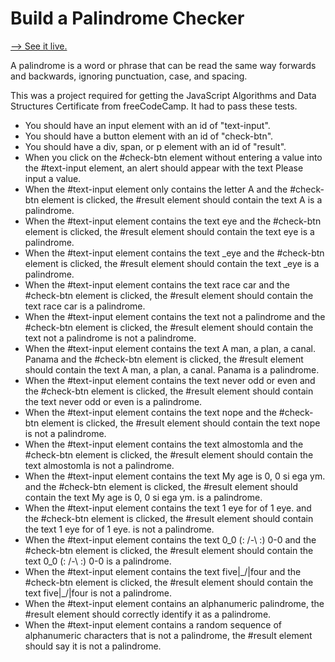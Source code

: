 # Build a Palindrome Checker

[--> See it live.](https://superjoshua.github.io/fcc-pali-check/)

A palindrome is a word or phrase that can be read the same way forwards and backwards, ignoring punctuation, case, and spacing.

This was a project required for getting the JavaScript Algorithms and Data Structures Certificate from freeCodeCamp. It had to pass these tests.

- You should have an input element with an id of "text-input".
- You should have a button element with an id of "check-btn".
- You should have a div, span, or p element with an id of "result".
- When you click on the #check-btn element without entering a value into the #text-input element, an alert should appear with the text Please input a value.
- When the #text-input element only contains the letter A and the #check-btn element is clicked, the #result element should contain the text A is a palindrome.
- When the #text-input element contains the text eye and the #check-btn element is clicked, the #result element should contain the text eye is a palindrome.
- When the #text-input element contains the text _eye and the #check-btn element is clicked, the #result element should contain the text _eye is a palindrome.
- When the #text-input element contains the text race car and the #check-btn element is clicked, the #result element should contain the text race car is a palindrome.
- When the #text-input element contains the text not a palindrome and the #check-btn element is clicked, the #result element should contain the text not a palindrome is not a palindrome.
- When the #text-input element contains the text A man, a plan, a canal. Panama and the #check-btn element is clicked, the #result element should contain the text A man, a plan, a canal. Panama is a palindrome.
- When the #text-input element contains the text never odd or even and the #check-btn element is clicked, the #result element should contain the text never odd or even is a palindrome.
- When the #text-input element contains the text nope and the #check-btn element is clicked, the #result element should contain the text nope is not a palindrome.
- When the #text-input element contains the text almostomla and the #check-btn element is clicked, the #result element should contain the text almostomla is not a palindrome.
- When the #text-input element contains the text My age is 0, 0 si ega ym. and the #check-btn element is clicked, the #result element should contain the text My age is 0, 0 si ega ym. is a palindrome.
- When the #text-input element contains the text 1 eye for of 1 eye. and the #check-btn element is clicked, the #result element should contain the text 1 eye for of 1 eye. is not a palindrome.
- When the #text-input element contains the text 0_0 (: /-\ :) 0-0 and the #check-btn element is clicked, the #result element should contain the text 0_0 (: /-\ :) 0-0 is a palindrome.
- When the #text-input element contains the text five|\_/|four and the #check-btn element is clicked, the #result element should contain the text five|\_/|four is not a palindrome.
- When the #text-input element contains an alphanumeric palindrome, the #result element should correctly identify it as a palindrome.
- When the #text-input element contains a random sequence of alphanumeric characters that is not a palindrome, the #result element should say it is not a palindrome.
